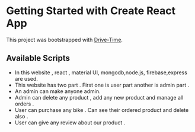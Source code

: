 # Getting Started with Create React App

This project was bootstrapped with [Drive-Time](https://food-to-go-68742.web.app/).

## Available Scripts

* In this website , react , material UI, mongodb,node.js, firebase,express are used.
* This website has two part . First one is user part another is admin part .
* An admin can make anyone admin.  
* Admin can delete any product , add any new product and manage all orders .
* User can purchase any bike . Can see their ordered product and delete also .
* User can give any review about our product .

